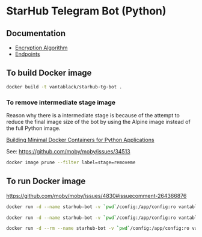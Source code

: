 # StarHub Telegram Bot (Python)

## Documentation

- [Encryption Algorithm](/docs/encryption-algorithm.md)
- [Endpoints](/docs/endpoints.md)

## To build Docker image

```bash
docker build -t vantablack/starhub-tg-bot .
```

### To remove intermediate stage image

Reason why there is a intermediate stage is because of the attempt to reduce the
final image size of the bot by using the Alpine image instead of the full Python
image.

[Building Minimal Docker Containers for Python Applications](https://blog.realkinetic.com/building-minimal-docker-containers-for-python-applications-37d0272c52f3)

See: https://github.com/moby/moby/issues/34513

```bash
docker image prune --filter label=stage=removeme
```

## To run Docker image

https://github.com/moby/moby/issues/4830#issuecomment-264366876

```bash
docker run -d --name starhub-bot -v `pwd`/config:/app/config:ro vantablack/starhub-tg-bot
```

```bash
docker run -d --name starhub-bot -v `pwd`/config:/app/config:ro vantablack/starhub-tg-bot && docker logs -f starhub-bot
```

```bash
docker run -d --rm --name starhub-bot -v `pwd`/config:/app/config:ro vantablack/starhub-tg-bot && docker logs -f starhub-bot
```
